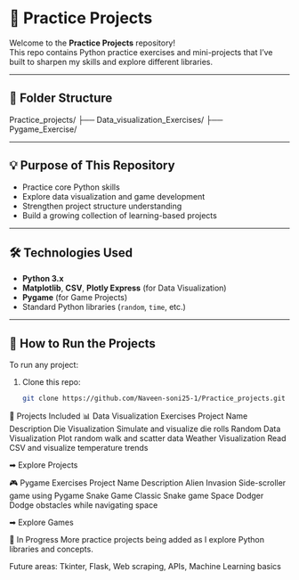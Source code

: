 # 🧪 Practice Projects

Welcome to the **Practice Projects** repository!  
This repo contains Python practice exercises and mini-projects that I’ve built to sharpen my skills and explore different libraries.

---

## 📁 Folder Structure
Practice_projects/
├── Data_visualization_Exercises/
├── Pygame_Exercise/


---

## 💡 Purpose of This Repository

- Practice core Python skills
- Explore data visualization and game development
- Strengthen project structure understanding
- Build a growing collection of learning-based projects

---

## 🛠 Technologies Used

- **Python 3.x**
- **Matplotlib**, **CSV**, **Plotly Express** (for Data Visualization)
- **Pygame** (for Game Projects)
- Standard Python libraries (`random`, `time`, etc.)

---

## 🚀 How to Run the Projects

To run any project:
1. Clone this repo:
   ```bash
   git clone https://github.com/Naveen-soni25-1/Practice_projects.git


📌 Projects Included
📊 Data Visualization Exercises
Project Name	Description
Die Visualization	Simulate and visualize die rolls
Random Data Visualization	Plot random walk and scatter data
Weather Visualization	Read CSV and visualize temperature trends

➡ Explore Projects

🎮 Pygame Exercises
Project Name	Description
Alien Invasion	Side-scroller game using Pygame
Snake Game	Classic Snake game
Space Dodger	Dodge obstacles while navigating space

➡ Explore Games

🔧 In Progress
More practice projects being added as I explore Python libraries and concepts.

Future areas: Tkinter, Flask, Web scraping, APIs, Machine Learning basics

